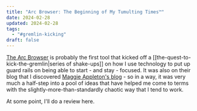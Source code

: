 ```yaml
---
title: "Arc Browser: The Beginning of My Tumulting Times™"
date: 2024-02-28
updated: 2024-02-28
tags:
  - "#gremlin-kicking"
draft: false
---
```

[The Arc Browser](https://arc.net/gift/3389bea4) is probably the first tool that kicked off a [[the-quest-to-kick-the-gremlin|series of shake-ups]] on how I use technology to put up guard rails on being able to start - and stay - focused. It was also on their blog that I discovered [Maggie Appleton's blog](https://arc.net/l/quote/abfpadro) - so in a way, it was very much a half-step into a pool of ideas that have helped me come to terms with the slightly-more-than-standardly chaotic way that I tend to work.

At some point, I'll do a review here.